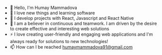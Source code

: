- 👋 Hello, I'm Humay Mammadova
- 🤭 I love new things and learning software
- 🔮 I develop projects with React, Javascript and React Native
- 💞️ I am a believer in continuous and teamwork. I am driven by the desire to create effective and interesting web solutions
- ⚡ I love creating user-friendly and engaging web applications and I'm always ready for solutions to new technologies!
- 📫 How can I be reached humaymammadova91@gmail.com
